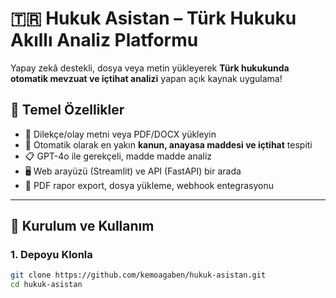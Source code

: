 # 🇹🇷 Hukuk Asistan – Türk Hukuku Akıllı Analiz Platformu

Yapay zekâ destekli, dosya veya metin yükleyerek **Türk hukukunda otomatik mevzuat ve içtihat analizi** yapan açık kaynak uygulama!

## 🔹 Temel Özellikler
- 📄 Dilekçe/olay metni veya PDF/DOCX yükleyin
- 🤖 Otomatik olarak en yakın **kanun, anayasa maddesi ve içtihat** tespiti
- 📋 GPT-4o ile gerekçeli, madde madde analiz
- 🖥️ Web arayüzü (Streamlit) ve API (FastAPI) bir arada
- 📁 PDF rapor export, dosya yükleme, webhook entegrasyonu

---

## 🚀 Kurulum ve Kullanım

### 1. Depoyu Klonla
```bash
git clone https://github.com/kemoagaben/hukuk-asistan.git
cd hukuk-asistan
